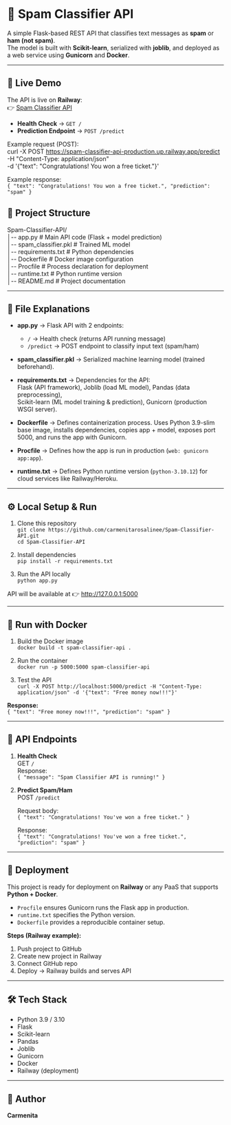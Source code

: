 # 📩 Spam Classifier API

A simple Flask-based REST API that classifies text messages as **spam** or **ham (not spam)**.  
The model is built with **Scikit-learn**, serialized with **joblib**, and deployed as a web service using **Gunicorn** and **Docker**.

---

## 🚀 Live Demo

The API is live on **Railway**:  
👉 [Spam Classifier API](https://spam-classifier-api-production.up.railway.app)  

- **Health Check** → `GET /`  
- **Prediction Endpoint** → `POST /predict`  

Example request (POST):  
curl -X POST https://spam-classifier-api-production.up.railway.app/predict \
    -H "Content-Type: application/json" \
    -d '{"text": "Congratulations! You won a free ticket."}'


Example response:  
`{
  "text": "Congratulations! You won a free ticket.",
  "prediction": "spam"
}`


## 📂 Project Structure

Spam-Classifier-API/  
│-- app.py               # Main API code (Flask + model prediction)  
│-- spam_classifier.pkl  # Trained ML model  
│-- requirements.txt     # Python dependencies  
│-- Dockerfile           # Docker image configuration  
│-- Procfile             # Process declaration for deployment  
│-- runtime.txt          # Python runtime version  
│-- README.md            # Project documentation  

---

## 🔑 File Explanations

- **app.py** → Flask API with 2 endpoints:  
  - `/` → Health check (returns API running message)  
  - `/predict` → POST endpoint to classify input text (spam/ham)  

- **spam_classifier.pkl** → Serialized machine learning model (trained beforehand).  

- **requirements.txt** → Dependencies for the API:  
  Flask (API framework), Joblib (load ML model), Pandas (data preprocessing),  
  Scikit-learn (ML model training & prediction), Gunicorn (production WSGI server).  

- **Dockerfile** → Defines containerization process. Uses Python 3.9-slim base image, installs dependencies, copies app + model, exposes port 5000, and runs the app with Gunicorn.  

- **Procfile** → Defines how the app is run in production (`web: gunicorn app:app`).  

- **runtime.txt** → Defines Python runtime version (`python-3.10.12`) for cloud services like Railway/Heroku.  

---

## ⚙️ Local Setup & Run

1. Clone this repository  
   `git clone https://github.com/carmenitarosalinee/Spam-Classifier-API.git`  
   `cd Spam-Classifier-API`  

2. Install dependencies  
   `pip install -r requirements.txt`  

3. Run the API locally  
   `python app.py`  

API will be available at 👉 http://127.0.0.1:5000  

---

## 🐳 Run with Docker

1. Build the Docker image  
   `docker build -t spam-classifier-api .`  

2. Run the container  
   `docker run -p 5000:5000 spam-classifier-api`  

3. Test the API  
   `curl -X POST http://localhost:5000/predict -H "Content-Type: application/json" -d '{"text": "Free money now!!!"}'`  

**Response:**  
`{ "text": "Free money now!!!", "prediction": "spam" }`  

---

## 📌 API Endpoints

1. **Health Check**  
   GET `/`  
   Response:  
   `{ "message": "Spam Classifier API is running!" }`  

2. **Predict Spam/Ham**  
   POST `/predict`  

   Request body:  
   `{ "text": "Congratulations! You've won a free ticket." }`  

   Response:  
   `{ "text": "Congratulations! You've won a free ticket.", "prediction": "spam" }`  

---

## 🚀 Deployment

This project is ready for deployment on **Railway** or any PaaS that supports **Python + Docker**.  

- `Procfile` ensures Gunicorn runs the Flask app in production.  
- `runtime.txt` specifies the Python version.  
- `Dockerfile` provides a reproducible container setup.  

**Steps (Railway example):**  
1. Push project to GitHub  
2. Create new project in Railway  
3. Connect GitHub repo  
4. Deploy → Railway builds and serves API  

---

## 🛠️ Tech Stack
- Python 3.9 / 3.10  
- Flask  
- Scikit-learn  
- Pandas  
- Joblib  
- Gunicorn  
- Docker  
- Railway (deployment)  

---

## 🙌 Author
**Carmenita**  
